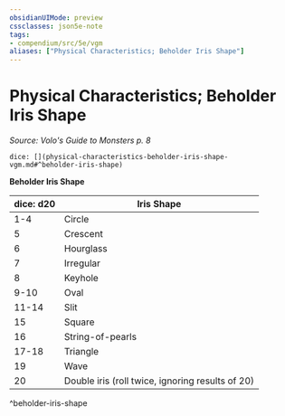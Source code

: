 ```yaml
---
obsidianUIMode: preview
cssclasses: json5e-note
tags:
- compendium/src/5e/vgm
aliases: ["Physical Characteristics; Beholder Iris Shape"]
---
```

# Physical Characteristics; Beholder Iris Shape
*Source: Volo's Guide to Monsters p. 8* 

`dice: [](physical-characteristics-beholder-iris-shape-vgm.md#^beholder-iris-shape)`

**Beholder Iris Shape**

| dice: d20 | Iris Shape |
|-----------|------------|
| 1-4 | Circle |
| 5 | Crescent |
| 6 | Hourglass |
| 7 | Irregular |
| 8 | Keyhole |
| 9-10 | Oval |
| 11-14 | Slit |
| 15 | Square |
| 16 | String-of-pearls |
| 17-18 | Triangle |
| 19 | Wave |
| 20 | Double iris (roll twice, ignoring results of 20) |
^beholder-iris-shape
